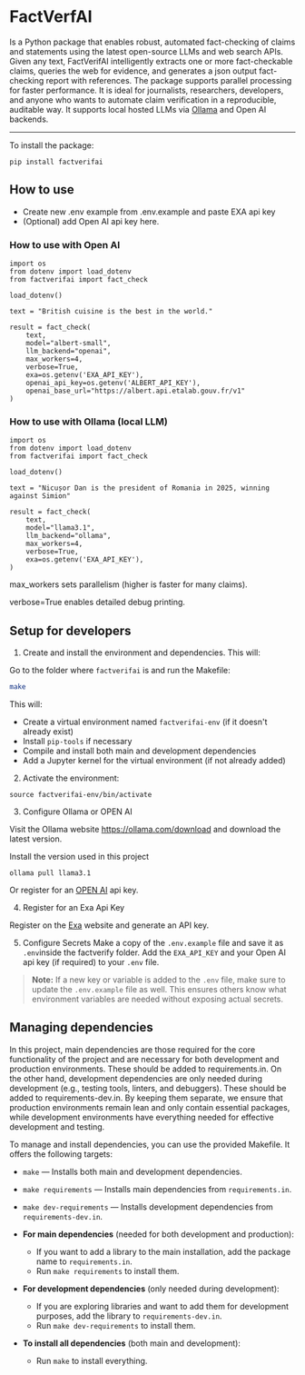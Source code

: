 # FactVerfAI

Is a Python package that enables robust, automated fact-checking of claims and statements using the latest open-source LLMs and web search APIs. Given any text, FactVerifAI intelligently extracts one or more fact-checkable claims, queries the web for evidence, and generates a json output fact-checking report with references. The package supports parallel processing for faster performance. It is ideal for journalists, researchers, developers, and anyone who wants to automate claim verification in a reproducible, auditable way. It supports local hosted LLMs via [Ollama](https://ollama.com) and Open AI backends.

---


To install the package:

```
pip install factverifai
```

## How to use
- Create new .env example from .env.example and paste EXA api key
- (Optional) add Open AI api key here.


### How to use with Open AI
```
import os
from dotenv import load_dotenv
from factverifai import fact_check

load_dotenv()

text = "British cuisine is the best in the world."

result = fact_check(
    text,
    model="albert-small",
    llm_backend="openai",
    max_workers=4,
    verbose=True,
    exa=os.getenv('EXA_API_KEY'),
    openai_api_key=os.getenv('ALBERT_API_KEY'),
    openai_base_url="https://albert.api.etalab.gouv.fr/v1"
)
```

### How to use with Ollama (local LLM)
```
import os
from dotenv import load_dotenv
from factverifai import fact_check

load_dotenv()

text = "Nicușor Dan is the president of Romania in 2025, winning against Simion"

result = fact_check(
    text,
    model="llama3.1",
    llm_backend="ollama",
    max_workers=4,
    verbose=True,
    exa=os.getenv('EXA_API_KEY'),
)
```

max_workers sets parallelism (higher is faster for many claims).

verbose=True enables detailed debug printing.

## Setup for developers


1. Create and install the environment and dependencies. This will:

Go to the folder where `factverifai` is and run the Makefile:

```bash
make
```

This will:
- Create a virtual environment named `factverifai-env` (if it doesn't already exist)
- Install `pip-tools` if necessary
- Compile and install both main and development dependencies
- Add a Jupyter kernel for the virtual environment (if not already added)

2. Activate the environment: 
```
source factverifai-env/bin/activate
```

3. Configure Ollama or OPEN AI

Visit the Ollama website https://ollama.com/download and download the latest version.

Install the version used in this project
```
ollama pull llama3.1
```

Or register for an [OPEN AI](https://platform.openai.com/api-keys)  api key. 

4. Register for an Exa Api Key

Register on the [Exa](https://dashboard.exa.ai/playground) website and generate an API key. 


5. Configure Secrets
Make a copy of the `.env.example` file and save it as `.env`inside the  factverify folder.
Add the `EXA_API_KEY` and your Open AI api key (if required) to your `.env` file.

> **Note:**
> If a new key or variable is added to the `.env` file, make sure to update the `.env.example` file as well. This ensures others know what environment variables are needed without exposing actual secrets.


## Managing dependencies

In this project, main dependencies are those required for the core functionality of the project and are necessary for both development and production environments. These should be added to requirements.in. On the other hand, development dependencies are only needed during development (e.g., testing tools, linters, and debuggers). These should be added to requirements-dev.in. By keeping them separate, we ensure that production environments remain lean and only contain essential packages, while development environments have everything needed for effective development and testing.

To manage and install dependencies, you can use the provided Makefile. It offers the following targets:

- `make` — Installs both main and development dependencies.
- `make requirements` — Installs main dependencies from `requirements.in`.
- `make dev-requirements` — Installs development dependencies from `requirements-dev.in`.


- **For main dependencies** (needed for both development and production):
  - If you want to add a library to the main installation, add the package name to `requirements.in`.
  - Run `make requirements` to install them.

- **For development dependencies** (only needed during development):
  - If you are exploring libraries and want to add them for development purposes, add the library to `requirements-dev.in`.
  - Run `make dev-requirements` to install them.

- **To install all dependencies** (both main and development):
  - Run `make` to install everything.

